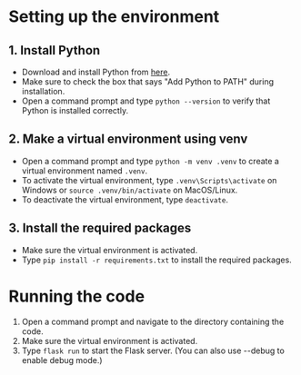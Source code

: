 # Setting up the environment

## 1. Install Python
- Download and install Python from [here](https://www.python.org/downloads/).
- Make sure to check the box that says "Add Python to PATH" during installation.
- Open a command prompt and type `python --version` to verify that Python is installed correctly.

## 2. Make a virtual environment using venv
- Open a command prompt and type `python -m venv .venv` to create a virtual environment named `.venv`.
- To activate the virtual environment, type `.venv\Scripts\activate` on Windows or `source .venv/bin/activate` on MacOS/Linux.
- To deactivate the virtual environment, type `deactivate`.

## 3. Install the required packages
- Make sure the virtual environment is activated.
- Type `pip install -r requirements.txt` to install the required packages.


# Running the code

1. Open a command prompt and navigate to the directory containing the code.
2. Make sure the virtual environment is activated.
3. Type `flask run` to start the Flask server. (You can also use --debug to enable debug mode.)